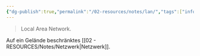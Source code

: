 ```yaml
---
{"dg-publish":true,"permalink":"/02-resources/notes/lan/","tags":["informatik/netzwerk"],"noteIcon":"","updated":"2025-09-10T16:35:24.000+02:00"}
---
```


> Local Area Network.

Auf ein Gelände beschränktes [[02 - RESOURCES/Notes/Netzwerk\|Netzwerk]].